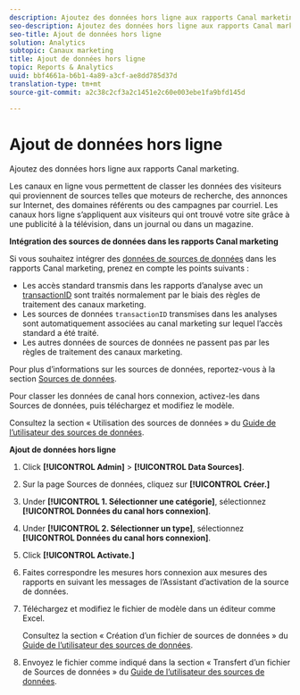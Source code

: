 ```yaml
---
description: Ajoutez des données hors ligne aux rapports Canal marketing.
seo-description: Ajoutez des données hors ligne aux rapports Canal marketing.
seo-title: Ajout de données hors ligne
solution: Analytics
subtopic: Canaux marketing
title: Ajout de données hors ligne
topic: Reports & Analytics
uuid: bbf4661a-b6b1-4a89-a3cf-ae8dd785d37d
translation-type: tm+mt
source-git-commit: a2c38c2cf3a2c1451e2c60e003ebe1fa9bfd145d

---
```



# Ajout de données hors ligne

Ajoutez des données hors ligne aux rapports Canal marketing.

Les canaux en ligne vous permettent de classer les données des visiteurs qui proviennent de sources telles que moteurs de recherche, des annonces sur Internet, des domaines référents ou des campagnes par courriel. Les canaux hors ligne s’appliquent aux visiteurs qui ont trouvé votre site grâce à une publicité à la télévision, dans un journal ou dans un magazine.

**Intégration des sources de données dans les rapports Canal marketing**

Si vous souhaitez intégrer des [données de sources de données](https://marketing.adobe.com/resources/help/en_US/sc/datasources/c_faq.html) dans les rapports Canal marketing, prenez en compte les points suivants :

* Les accès standard transmis dans les rapports d’analyse avec un [transactionID](https://marketing.adobe.com/resources/help/en_US/sc/datasources/c_Transaction_ID.html) sont traités normalement par le biais des règles de traitement des canaux marketing.
* Les sources de données `transactionID` transmises dans les analyses sont automatiquement associées au canal marketing sur lequel l’accès standard a été traité.
* Les autres données de sources de données ne passent pas par les règles de traitement des canaux marketing.

Pour plus d’informations sur les sources de données, reportez-vous à la section [Sources de données](https://marketing.adobe.com/resources/help/en_US/sc/datasources/index.html).

Pour classer les données de canal hors connexion, activez-les dans Sources de données, puis téléchargez et modifiez le modèle.

Consultez la section « Utilisation des sources de données » du [Guide de l’utilisateur des sources de données](https://marketing.adobe.com/resources/help/en_US/sc/datasources/index.html).

**Ajout de données hors ligne**

1. Click **[!UICONTROL Admin]** &gt; **[!UICONTROL Data Sources]**.
1. Sur la page Sources de données, cliquez sur **[!UICONTROL Créer.]**
1. Under **[!UICONTROL 1. Sélectionner une catégorie]**, sélectionnez **[!UICONTROL Données du canal hors connexion]**.
1. Under **[!UICONTROL 2. Sélectionner un type]**, sélectionnez **[!UICONTROL Données du canal hors connexion]**.
1. Click **[!UICONTROL Activate.]**
1. Faites correspondre les mesures hors connexion aux mesures des rapports en suivant les messages de l’Assistant d’activation de la source de données.
1. Téléchargez et modifiez le fichier de modèle dans un éditeur comme Excel.

   Consultez la section « Création d’un fichier de sources de données » du [Guide de l’utilisateur des sources de données](https://marketing.adobe.com/resources/help/en_US/sc/datasources/index.html).

1. Envoyez le fichier comme indiqué dans la section « Transfert d’un fichier de Sources de données » du [Guide de l’utilisateur des sources de données](https://marketing.adobe.com/resources/help/en_US/sc/datasources/index.html).
